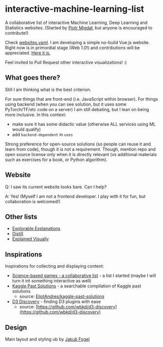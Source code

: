 # interactive-machine-learning-list

A collaborative list of interactive Machine Learning, Deep Learning and Statistics websites. (Started by [Piotr Migdał](https://p.migdal.pl/), but anyone is encouraged to contribute!)

Check [websites.yaml](https://github.com/stared/interactive-machine-learning-list/blob/master/websites.yaml).
I am developing a simple no-build Vue.js website. Right now is in primordial stage (Web 1.0!) and contributions will be appreciated. [Here it is.](http://p.migdal.pl/interactive-machine-learning-list/)

Feel invited to Pull Request other interactive visualizations! :)

## What goes there?

Still I am thinking what is the best criterion.

For sure things that are front-end (i.e. JavaScript within browser).
For things using backend (when you can see solution, but it uses some PyTorch/TF/etc code on a server) I am still debating, but I lean on being more inclusive. In this context:

* make sure it has some didactic value (otherwise ALL services using ML would qualify)
* add `backend-dependent` in `uses`

Strong preference for open-source solutions (so people can reuse it and learn from code), though it is not a requirement. Though, mention repo and open source license only when it is directly relevant (vs additional materials such as exercises for a book, or Python algorithm).

## Website

Q: I saw its current website looks bare.  Can I help?

A: Yes! (Myself I am not a frontend developer. I play with it for fun, but collaboration is welcomed!)

## Other lists

* [Explorable Explanations](http://explorabl.es/)
* [Distill](https://distill.pub/)
* [Explained Visually](http://setosa.io/ev/)

## Inspirations

Inspirations for collecting and displaying content:

* [Science-based games - a collaborative list](https://github.com/stared/science-based-games-list) - a list I started (maybe I will turn it int something interactive as well)
* [Kaggle Past Solutions](http://ndres.me/kaggle-past-solutions/) - a searchable compilation of Kaggle past solutions
  * source: [EliotAndres/kaggle-past-solutions](https://github.com/EliotAndres/kaggle-past-solutions)
* [D3 Discovery](https://d3-discovery.net/) - finding D3 plugins with ease
  * source: [https://github.com/wbkd/d3-discovery](https://github.com/wbkd/d3-discovery)


## Design

Main layout and styling ub by [Jakub Fogel](https://github.com/fogelkuba)